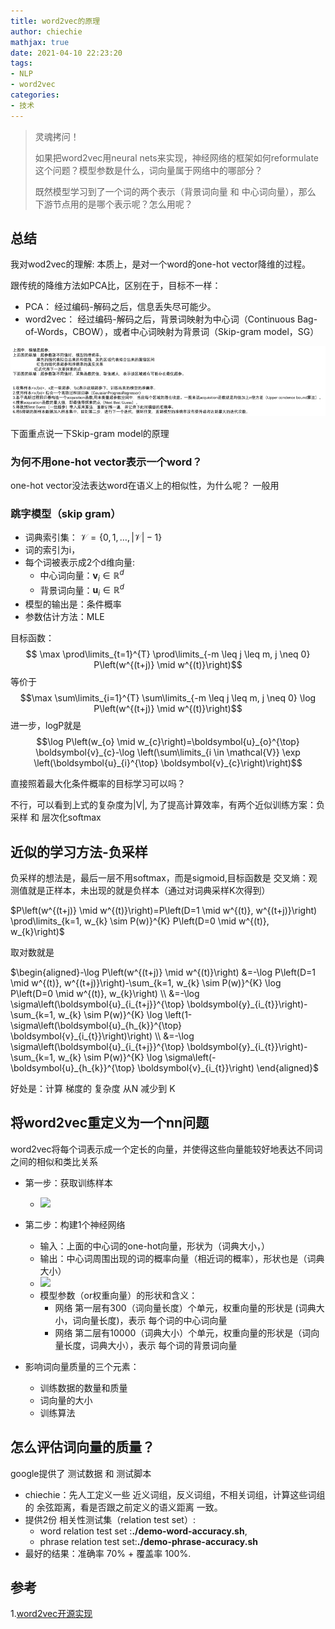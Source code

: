 ```yaml
---
title: word2vec的原理
author: chiechie
mathjax: true
date: 2021-04-10 22:23:20
tags:
- NLP
- word2vec
categories:
- 技术
---
```


> 灵魂拷问！
> 
> 如果把word2vec用neural nets来实现，神经网络的框架如何reformulate这个问题？模型参数是什么，词向量属于网络中的哪部分？
> 
> 既然模型学习到了一个词的两个表示（背景词向量 和 中心词向量），那么 下游节点用的是哪个表示呢？怎么用呢？

## 总结

我对wod2vec的理解: 本质上，是对一个word的one-hot vector降维的过程。

跟传统的降维方法如PCA比，区别在于，目标不一样：

- PCA： 经过编码-解码之后，信息丢失尽可能少。
- word2vec： 经过编码-解码之后，背景词映射为中心词（Continuous Bag-of-Words，CBOW），或者中心词映射为背景词（Skip-gram model，SG）

![img.png](./img.png)


下面重点说一下Skip-gram model的原理

### 为何不用one-hot vector表示一个word？

one-hot vector没法表达word在语义上的相似性，为什么呢？
一般用



### 跳字模型（skip gram）



- 词典索引集： $\mathcal{V} =\{0,1, \ldots,|\mathcal{V}|-1\}$
- 词的索引为i，
- 每个词被表示成2个d维向量:
    - 中心词向量：$\boldsymbol{v}_{i} \in \mathbb{R}^{d}$
    - 背景词向量：$\boldsymbol{u}_{i} \in \mathbb{R}^{d}$
- 模型的输出是：条件概率
- 参数估计方法：MLE

目标函数：$$ \max \prod\limits_{t=1}^{T} \prod\limits_{-m \leq j \leq m, j \neq 0} P\left(w^{(t+j)} \mid w^{(t)}\right)$$
    等价于   
    $$\max \sum\limits_{i=1}^{T} \sum\limits_{-m \leq j \leq m, j \neq 0} \log P\left(w^{(t+j)} \mid w^{(t)}\right)$$
    进一步，logP就是
    $$\log P\left(w_{o} \mid w_{c}\right)=\boldsymbol{u}_{o}^{\top} \boldsymbol{v}_{c}-\log \left(\sum\limits_{i \in \mathcal{V}} \exp \left(\boldsymbol{u}_{i}^{\top} \boldsymbol{v}_{c}\right)\right)$$

直接照着最大化条件概率的目标学习可以吗？

不行，可以看到上式的复杂度为|V|, 为了提高计算效率，有两个近似训练方案：负采样 和 层次化softmax

## 近似的学习方法-负采样

负采样的想法是，最后一层不用softmax，而是sigmoid,目标函数是 交叉熵：观测值就是正样本，未出现的就是负样本（通过对词典采样K次得到）

$P\left(w^{(t+j)} \mid w^{(t)}\right)=P\left(D=1 \mid w^{(t)}, w^{(t+j)}\right) \prod\limits_{k=1, w_{k} \sim P(w)}^{K} P\left(D=0 \mid w^{(t)}, w_{k}\right)$

取对数就是

$\begin{aligned}-\log P\left(w^{(t+j)} \mid w^{(t)}\right) &=-\log P\left(D=1 \mid w^{(t)}, w^{(t+j)}\right)-\sum_{k=1, w_{k} \sim P(w)}^{K} \log P\left(D=0 \mid w^{(t)}, w_{k}\right) \\ &=-\log \sigma\left(\boldsymbol{u}_{i_{t+j}}^{\top} \boldsymbol{y}_{i_{t}}\right)-\sum_{k=1, w_{k} \sim P(w)}^{K} \log \left(1-\sigma\left(\boldsymbol{u}_{h_{k}}^{\top} \boldsymbol{v}_{i_{t}}\right)\right) \\ &=-\log \sigma\left(\boldsymbol{u}_{i_{t+j}}^{\top} \boldsymbol{y}_{i_{t}}\right)-\sum_{k=1, w_{k} \sim P(w)}^{K} \log \sigma\left(-\boldsymbol{u}_{h_{k}}^{\top} \boldsymbol{v}_{i_{t}}\right) \end{aligned}$

好处是：计算 梯度的 复杂度 从N 减少到 K

## 将word2vec重定义为一个nn问题

word2vec将每个词表示成一个定长的向量，并使得这些向量能较好地表达不同词之间的相似和类比关系

- 第一步：获取训练样本
    - ![](https://firebasestorage.googleapis.com/v0/b/firescript-577a2.appspot.com/o/imgs%2Fapp%2Frf_learning%2FjpuHAmzTik.png?alt=media&token=47e0004c-bc7c-4fc5-af22-d227532a7548)
    
- 第二步：构建1个神经网络
    - 输入：上面的中心词的one-hot向量，形状为（词典大小，）
    - 输出：中心词周围出现的词的概率向量（相近词的概率），形状也是（词典大小）
    - ![](https://firebasestorage.googleapis.com/v0/b/firescript-577a2.appspot.com/o/imgs%2Fapp%2Frf_learning%2FsFuwRdSRxR.png?alt=media&token=03f6ea4c-aee0-4e11-993f-468505022f8d)
    - 模型参数（or权重向量）的形状和含义：
        - 网络 第一层有300（词向量长度）个单元，权重向量的形状是 (词典大小，词向量长度)，表示 每个词的中心词向量
        - 网络 第二层有10000（词典大小）个单元，权重向量的形状是（词向量长度，词典大小），表示 每个词的背景词向量
- 影响词向量质量的三个元素：
    - 训练数据的数量和质量
    - 词向量的大小
    - 训练算法

## 怎么评估词向量的质量？

google提供了 测试数据 和 测试脚本

- chiechie：先人工定义一些 近义词组，反义词组，不相关词组，计算这些词组的 余弦距离，看是否跟之前定义的语义距离 一致。
- 提供2份 相关性测试集（relation test set）:
    - word relation test set :**./demo-word-accuracy.sh**,
    -  phrase relation test set:**./demo-phrase-accuracy.sh**
- 最好的结果：准确率 70% + 覆盖率 100%.
  


## 参考
1.[word2vec开源实现](https://github.com/tmikolov/word2vec)
